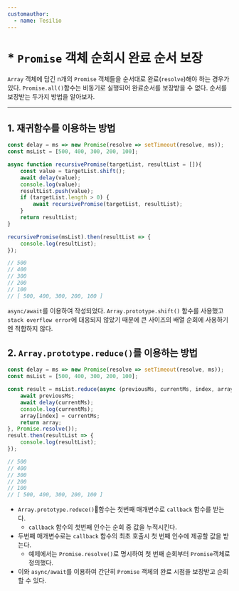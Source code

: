 ```yaml
---
customauthor:
  - name: Tesilio
---
```

# * `Promise` 객체 순회시 완료 순서 보장
<Author/>

`Array` 객체에 담긴 n개의 `Promise` 객체들을 순서대로 완료(`resolve`)해야 하는 경우가 있다. `Promise.all()`함수는 비동기로 실행되어 완료순서를 보장받을 수 없다. 순서를 보장받는 두가지 방법을 알아보자.

---

## 1. 재귀함수를 이용하는 방법
```js
const delay = ms => new Promise(resolve => setTimeout(resolve, ms));
const msList = [500, 400, 300, 200, 100];

async function recursivePromise(targetList, resultList = []){
    const value = targetList.shift();
    await delay(value);
    console.log(value);
    resultList.push(value);
    if (targetList.length > 0) {
        await recursivePromise(targetList, resultList);
    }
    return resultList;
}

recursivePromise(msList).then(resultList => {
    console.log(resultList);
});

// 500
// 400
// 300
// 200
// 100
// [ 500, 400, 300, 200, 100 ]
```
`async/await`를 이용하여 작성되었다. `Array.prototype.shift()` 함수를 사용했고 `stack overflow error`에 대응되지 않았기 때문에 큰 사이즈의 배열 순회에 사용하기엔 적합하지 않다.

## 2. `Array.prototype.reduce()`를 이용하는 방법
```js
const delay = ms => new Promise(resolve => setTimeout(resolve, ms));
const msList = [500, 400, 300, 200, 100];

const result = msList.reduce(async (previousMs, currentMs, index, array) => {
    await previousMs;
    await delay(currentMs);
    console.log(currentMs);
    array[index] = currentMs;
    return array;
}, Promise.resolve());
result.then(resultList => {
    console.log(resultList);
});

// 500
// 400
// 300
// 200
// 100
// [ 500, 400, 300, 200, 100 ]
```
- `Array.prototype.reduce()`함수는 첫번째 매개변수로 `callback` 함수를 받는다.
  - `callback` 함수의 첫번째 인수는 순회 중 값을 누적시킨다.
- 두번째 매개변수로는 `callback` 함수의 최초 호출시 첫 번째 인수에 제공할 값을 받는다.
  - 예제에서는 `Promise.resolve()`로 명시하여 첫 번째 순회부터 `Promise`객체로 정의했다.
- 이와 `async/await`를 이용하여 간단히 `Promise` 객체의 완료 시점을 보장받고 순회할 수 있다.
